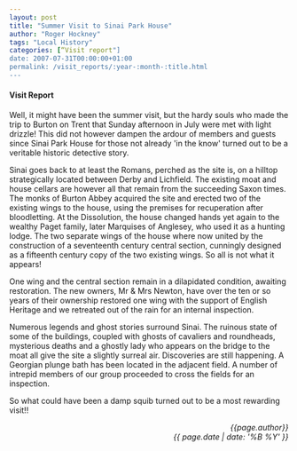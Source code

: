 ```yaml
---
layout: post
title: "Summer Visit to Sinai Park House"
author: "Roger Hockney"
tags: "Local History"
categories: [“Visit report"]
date: 2007-07-31T00:00:00+01:00
permalink: /visit_reports/:year-:month-:title.html
---
```

#### Visit Report ####

Well, it might have been the summer visit, but the hardy souls who made the trip to Burton on Trent that Sunday afternoon in July were met with light drizzle! This did not however dampen the ardour of members and guests since Sinai Park House for those not already 'in the know' turned out to be a veritable historic detective story. 

Sinai goes back to at least the Romans, perched as the site is, on a hilltop strategically located between Derby and Lichfield. The existing moat and house cellars are however all that remain from the succeeding Saxon times. The monks of Burton Abbey acquired the site and erected two of the existing wings to the house, using the premises for recuperation after bloodletting. At the Dissolution, the house changed hands yet again to the wealthy Paget family, later Marquises of Anglesey, who used it as a hunting lodge. The two separate wings of the house where now united by the construction of a seventeenth century central section, cunningly designed as a fifteenth century copy of the two existing wings. So all is not what it appears! 

One wing and the central section remain in a dilapidated condition, awaiting restoration. The new owners, Mr &amp; Mrs Newton, have over the ten or so years of their ownership restored one wing with the support of English Heritage and we retreated out of the rain for an internal inspection. 

Numerous legends and ghost stories surround Sinai. The ruinous state of some of the buildings, coupled with ghosts of cavaliers and roundheads, mysterious deaths and a ghostly lady who appears on the bridge to the moat all give the site a slightly surreal air. Discoveries are still happening. A Georgian plunge bath has been located in the adjacent field. A number of intrepid members of our group proceeded to cross the fields for an inspection. 

So what could have been a damp squib turned out to be a most rewarding visit!! 

<p align="right"><i> {{page.author}} <br> {{ page.date | date: '%B %Y' }} </i></p>
